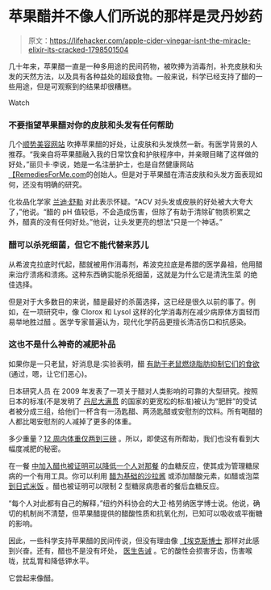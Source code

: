 # 苹果醋并不像人们所说的那样是灵丹妙药

> 原文：<https://lifehacker.com/apple-cider-vinegar-isnt-the-miracle-elixir-its-cracked-1798501504>

几十年来，苹果醋一直是一种多用途的民间药物，被吹捧为消毒剂，补充皮肤和头发的天然方法，以及具有各种益处的超级食物。一般来说，科学已经支持了醋的一些用途，但是可观察到的结果却很糟糕。

Watch

### 不要指望苹果醋对你的皮肤和头发有任何帮助

几个[顺势美容网站](http://www.organicauthority.com/delicious-beauty/how-to-use-apple-cider-vinegar-for-hair-and-skin.html) 吹捧苹果醋的好处，让皮肤和头发焕然一新。有医学背景的人推荐。“我亲自将苹果醋融入我的日常饮食和护肤程序中，并亲眼目睹了这样做的好处，”丽贝卡·李说，她是一名注册护士，也是自然健康网站[【RemediesForMe.com](http://www.remediesforme.com/)的创始人。但是对于苹果醋在清洁皮肤和头发方面表现如何，还没有明确的研究。

化妆品化学家 [兰迪·舒勒](http://thebeautybrains.com/about/) 对此表示怀疑。“ACV 对头发或皮肤的好处被大大夸大了，”他说。“醋的 pH 值较低，不会造成伤害，但除了有助于清除矿物质积累之外，醋真的没有任何好处。”他说，让头发更亮的想法“只是一个神话。”

### 醋可以杀死细菌，但它不能代替来苏儿

从希波克拉底时代起，醋就被用作消毒剂，希波克拉底是希腊的医学鼻祖，他用醋来治疗溃疡和溃疡。这种东西确实能杀死细菌，这就是为什么它是清洗生菜 的绝佳选择。

但是对于大多数目的来说，醋是最好的杀菌选择，这已经是很久以前的事了。例如，在一项研究中，像 Clorox 和 Lysol 这样的化学消毒剂在减少病原体方面轻而易举地胜过醋 。医学专家普遍认为，现代化学药品更擅长清洁伤口和抗感染。

### **这也不是什么神奇的减肥补品**

如果你是一只老鼠，好消息是:实验表明，醋 [有助于老鼠燃烧脂肪](http://www.tandfonline.com/doi/pdf/10.1271/bbb.100486)[抑制它们的食欲](http://www.nature.com/ijo/journal/v38/n5/abs/ijo2013157a.html?foxtrotcallback=true) (通过，嗯，让它们恶心)。

日本研究人员 在 2009 年发表了一项关于醋对人类影响的可靠的大型研究。按照日本的标准(不是发明了 [丹尼大满贯](https://www.dennys.com/assets/files/Dennys-Nutrition-Guide.pdf) 的国家的更宽松的标准)被认为“肥胖”的受试者被分成三组，给他们一杯含有一汤匙醋、两汤匙醋或安慰剂的饮料。所有喝醋的人都比喝安慰剂的人减掉了更多的体重。

多少重量？[12 周内体重仅两到三磅](http://www.cnn.com/2017/07/19/health/apple-cider-vinegar-weight-loss/index.html) 。所以，即使这有所帮助，我们也没有看到大幅度减肥的秘密。

在一餐 [中加入醋也被证明可以降低一个人对那餐](http://www.medscape.com/viewarticle/862975) 的血糖反应，使其成为管理糖尿病的一个有用工具。你可以利用 [醋为基础的沙拉酱](https://www.ncbi.nlm.nih.gov/pubmed/7796781) 或添加醋酸元素，如醋或泡菜 [到日式米饭](https://www.ncbi.nlm.nih.gov/pubmed/12792658/) 。醋也被证明可以限制 2 型糖尿病患者的餐后血糖反应。

“每个人对此都有自己的解释，”纽约外科协会的大卫·格劳纳医学博士说。他说，确切的机制尚不清楚，但苹果醋提供的醋酸性质和抗氧化剂，已知可以吸收或平衡糖的影响。

因此，一些科学支持苹果醋的民间传说，但没有理由像 [【埃克斯博士](https://www.youtube.com/watch?v=zib2y5sPgI0) 那样对此感到兴奋。还有，醋也不是没有坏处， [医生告诫](http://www.webmd.com/diet/apple-cider-vinegar-and-your-health) 。它的酸性会损害牙齿，伤害喉咙，扰乱胃和降低钾水平。

它尝起来像醋。